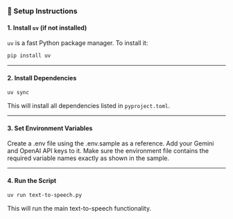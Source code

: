 ### 🔧 Setup Instructions

#### 1. Install `uv` (if not installed)

`uv` is a fast Python package manager. To install it:



```bash
pip install uv
```

---

#### 2. Install Dependencies

```bash
uv sync
```

This will install all dependencies listed in `pyproject.toml`.

---

#### 3. Set Environment Variables

Create a .env file using the .env.sample as a reference. Add your Gemini and OpenAI API keys to it. Make sure the environment file contains the required variable names exactly as shown in the sample.

---

#### 4. Run the Script

```bash
uv run text-to-speech.py
```

This will run the main text-to-speech functionality.

